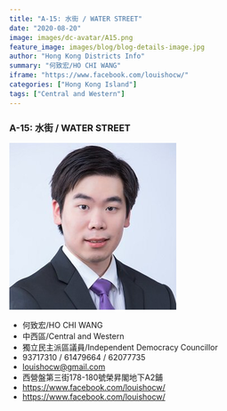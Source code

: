 ```yaml
---
title: "A-15: 水街 / WATER STREET"
date: "2020-08-20"
image: images/dc-avatar/A15.png
feature_image: images/blog/blog-details-image.jpg
author: "Hong Kong Districts Info"
summary: "何致宏/HO CHI WANG"
iframe: "https://www.facebook.com/louishocw/"
categories: ["Hong Kong Island"]
tags: ["Central and Western"]
---
```


### A-15: 水街 / WATER STREET  
![](/images/dc-avatar/A15.png)  

 - 何致宏/HO CHI WANG  
 - 中西區/Central and Western  
 - 獨立民主派區議員/Independent Democracy Councillor  
 - 93717310 / 61479664 / 62077735  
 - louishocw@gmail.com  
 - 西營盤第三街178-180號榮昇閣地下A2鋪  
 - https://www.facebook.com/louishocw/  
 - https://www.facebook.com/louishocw/
